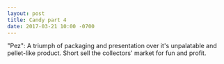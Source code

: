 ```yaml
---
layout: post
title: Candy part 4
date: 2017-03-21 10:00 -0700
---
```


"Pez": A triumph of packaging and presentation over it's unpalatable
and pellet-like product. Short sell the collectors' market for fun and
profit.
